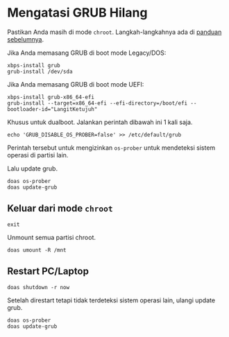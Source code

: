 # Mengatasi GRUB Hilang

Pastikan Anda masih di mode `chroot`. Langkah-langkahnya ada di [panduan sebelumnya](chroot.md).

Jika Anda memasang GRUB di boot mode Legacy/DOS:

```
xbps-install grub
grub-install /dev/sda
```

Jika Anda memasang GRUB di boot mode UEFI:

```
xbps-install grub-x86_64-efi
grub-install --target=x86_64-efi --efi-directory=/boot/efi --bootloader-id="LangitKetujuh"
```

Khusus untuk dualboot. Jalankan perintah dibawah ini 1 kali saja.

```
echo 'GRUB_DISABLE_OS_PROBER=false' >> /etc/default/grub
```

Perintah tersebut untuk mengizinkan `os-prober` untuk mendeteksi sistem operasi di partisi lain.

Lalu update grub.

```
doas os-prober
doas update-grub
```

## Keluar dari mode `chroot`

```
exit
```

Unmount semua partisi chroot.
```
doas umount -R /mnt
```

## Restart PC/Laptop

```
doas shutdown -r now
```

Setelah direstart tetapi tidak terdeteksi sistem operasi lain, ulangi update grub.

```
doas os-prober
doas update-grub
```
